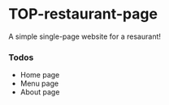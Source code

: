 # TOP-restaurant-page

A simple single-page website for a resaurant!

### Todos

- Home page
- Menu page
- About page